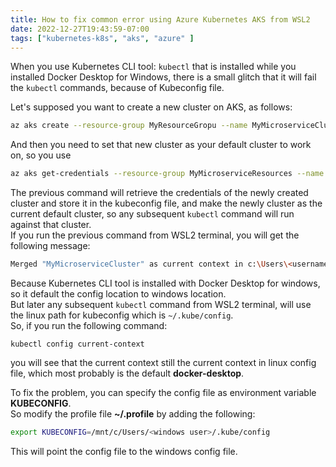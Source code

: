```yaml
---
title: How to fix common error using Azure Kubernetes AKS from WSL2
date: 2022-12-27T19:43:59-07:00
tags: ["kubernetes-k8s", "aks", "azure" ]
---
```


When you use Kubernetes CLI tool: `kubectl` that is installed while you installed Docker Desktop for Windows, there is a small glitch that it will fail the `kubectl` commands, because of Kubeconfig file.

Let's supposed you want to create a new cluster on AKS, as follows:

```bash
az aks create --resource-group MyResourceGropu --name MyMicroserviceCluster --node-count 1 --enable-addons http_application_routing --generate-ssh-keys
```

And then you need to set that new cluster as your default cluster to work on, so you use 

```bash
az aks get-credentials --resource-group MyMicroserviceResources --name MyMicroserviceCluster
```

The previous command will retrieve the credentials of the newly created cluster and store it in the kubeconfig file, and make the newly cluster as the current default cluster, so any subsequent `kubectl` command will run against that cluster.  
If you run the previous command from WSL2 terminal, you will get the following message:  

```bash
Merged "MyMicroserviceCluster" as current context in c:\Users\<username>\.kube\config
```

Because Kubernetes CLI tool is installed with Docker Desktop for windows, so it default the config location to windows location.  
But later any subsequent `kubectl` command from WSL2 terminal, will use the linux path for kubeconfig which is `~/.kube/config`.   
So, if you run the following command:  

```
kubectl config current-context
```
you will see that the current context still the current context in linux config file, which most probably is the default **docker-desktop**.  

To fix the problem, you can specify the config file as environment variable **KUBECONFIG**.  
So modify the profile file **~/.profile** by adding the following:  

```bash
export KUBECONFIG=/mnt/c/Users/<windows user>/.kube/config
```
This will point the config file to the windows config file.
